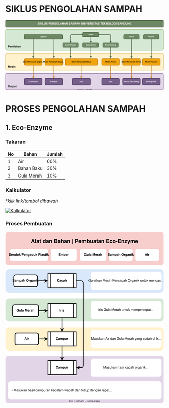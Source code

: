# SIKLUS PENGOLAHAN SAMPAH

![](./img/siklus-sampah.svg)

# PROSES PENGOLAHAN SAMPAH

## 1. Eco-Enzyme

### Takaran

| No | Bahan      | Jumlah |
| -- | ---------- | ------ |
| 1  | Air        | 60%    |
| 2  | Bahan Baku | 30%    |
| 3  | Gula Merah | 10%    |

### Kalkulator

**klik link/tombol dibawah*

[![Kalkulator](https://img.shields.io/badge/Kalkulator-Takaran-blue)](https://syukrillah0108.github.io/eco-enzym/)

### Proses Pembuatan

![](./img/eco-enzyme.svg)

